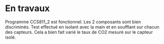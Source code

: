 # En travaux



Programme CCS811_2 est fonctionnel. Les 2 composants sont bien discriminés. Test effectué en isolant avec la main et en soufflant sur chacun des capteurs. Cela a bien fait varié le taux de CO2 mesuré sur le capteur isolé.
